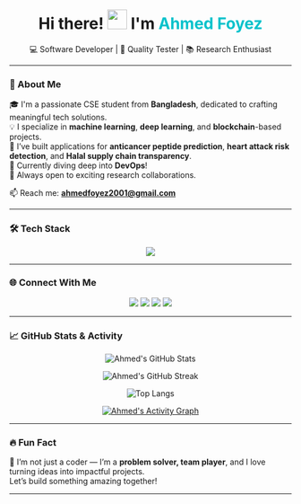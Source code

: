 <h1 align="center">
  Hi there! <img src="https://user-images.githubusercontent.com/18350557/176309783-0785949b-9127-417c-8b55-ab5a4333674e.gif" width="35" /> I'm <span style="color:#00C2CB">Ahmed Foyez</span>
</h1>

<p align="center">
  💻 Software Developer | 🧪 Quality Tester | 📚 Research Enthusiast  
</p>

---

### 🚀 About Me

🎓 I'm a passionate CSE student from **Bangladesh**, dedicated to crafting meaningful tech solutions.  
💡 I specialize in **machine learning**, **deep learning**, and **blockchain**-based projects.  
🔭 I’ve built applications for **anticancer peptide prediction**, **heart attack risk detection**, and **Halal supply chain transparency**.  
🌱 Currently diving deep into **DevOps**!  
🤝 Always open to exciting research collaborations.

📫 Reach me: **[ahmedfoyez2001@gmail.com](mailto:ahmedfoyez2001@gmail.com)**

---

### 🛠️ Tech Stack

<p align="center">
  <img src="https://skillicons.dev/icons?i=cpp,cs,python,html,css,vscode,photoshop,wordpress,gcp,pytorch,tensorflow" />
</p>

---

### 🌐 Connect With Me

<p align="center">
  <a href="https://facebook.com/ahmedfoyez2k1"><img src="https://skillicons.dev/icons?i=facebook" /></a>
  <a href="https://github.com/ahmedfoyez"><img src="https://skillicons.dev/icons?i=github" /></a>
  <a href="https://instagram.com/ahmed_foyez30"><img src="https://skillicons.dev/icons?i=instagram" /></a>
  <a href="https://linkedin.com/in/ahmedfoyez"><img src="https://skillicons.dev/icons?i=linkedin" /></a>
</p>

---

### 📈 GitHub Stats & Activity

<div align="center">

![Ahmed's GitHub Stats](https://github-readme-stats.vercel.app/api?username=ahmedfoyez&show_icons=true&theme=tokyonight&hide_border=true&count_private=true)

![Ahmed's GitHub Streak](https://streak-stats.demolab.com?user=ahmedfoyez&theme=tokyonight&hide_border=true)

![Top Langs](https://github-readme-stats.vercel.app/api/top-langs/?username=ahmedfoyez&layout=compact&theme=tokyonight&hide_border=true)

[![Ahmed's Activity Graph](https://github-readme-activity-graph.vercel.app/graph?username=ahmedfoyez&bg_color=0d1117&color=5BCDEC&line=5BCDEC&point=FFFFFF&area=true&hide_border=true)](https://github.com/ahmedfoyez)

</div>

---

### 🔥 Fun Fact

🧠 I’m not just a coder — I’m a **problem solver, team player**, and I love turning ideas into impactful projects.  
Let’s build something amazing together!

---

